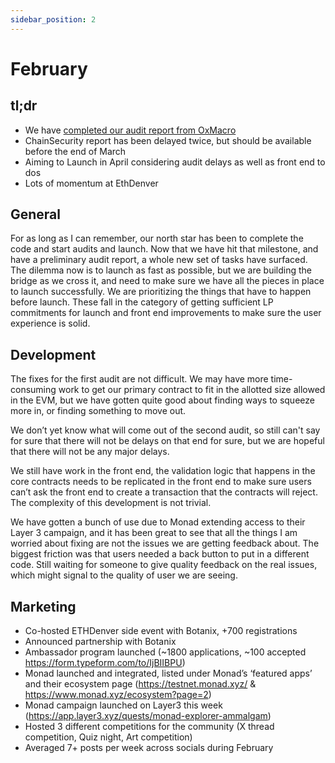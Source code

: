 ```yaml
---
sidebar_position: 2
---
```


# February

## tl;dr

- We have [completed our audit report from OxMacro](https://x.com/duelinggalois/status/1900614599831154930)
- ChainSecurity report has been delayed twice, but should be available 
  before the end of March
- Aiming to Launch in April considering audit delays as well as front end to dos
- Lots of momentum at EthDenver

## General

For as long as I can remember, our north star has been to complete the code 
and start audits and launch. Now that we have hit that milestone, and have a 
preliminary audit report, a whole new set of tasks have surfaced. The 
dilemma now is to launch as fast as possible, but we are building the bridge as 
we cross it, and need to make sure we have all the pieces in place to launch 
successfully. We are prioritizing the things that have to happen before 
launch. These fall in the category of getting sufficient LP commitments for 
launch and front end improvements to make sure the user experience is solid.

## Development

The fixes for the first audit are not difficult.  We may have more 
time-consuming work to get our primary contract to fit in the allotted size 
allowed in the EVM, but we have gotten quite good about finding ways to 
squeeze more in, or finding something to move out.

We don’t yet know what will come out of the second audit, so still can't say 
for sure that there will not be delays on that end for sure, but we are 
hopeful that there will not be any major delays.

We still have work in the front end, the validation logic that happens in 
the core contracts needs to be replicated in the front end to make sure 
users can’t ask the front end to create a transaction that the contracts 
will reject. The complexity of this development is not trivial.   

We have gotten a bunch of use due to Monad extending access to their Layer 3 
campaign, and it has been great to see that all the things I am worried 
about fixing are not the issues we are getting feedback about. The biggest 
friction was that users needed a back button to put in a different code. 
Still waiting for someone to give quality feedback on the real issues, which 
might signal to the quality of user we are seeing.     

## Marketing

- Co-hosted ETHDenver side event with Botanix, +700 registrations
- Announced partnership with Botanix
- Ambassador program launched (~1800 applications, ~100 accepted 
  https://form.typeform.com/to/IjBIIBPU)
- Monad launched and integrated, listed under Monad’s ‘featured apps’ and
  their ecosystem page (https://testnet.monad.xyz/ & https://www.monad.xyz/ecosystem?page=2)
- Monad campaign launched on Layer3 this week (https://app.layer3.xyz/quests/monad-explorer-ammalgam)
- Hosted 3 different competitions for the community (X thread competition, 
  Quiz night, Art competition)
- Averaged 7+ posts per week across socials during February
